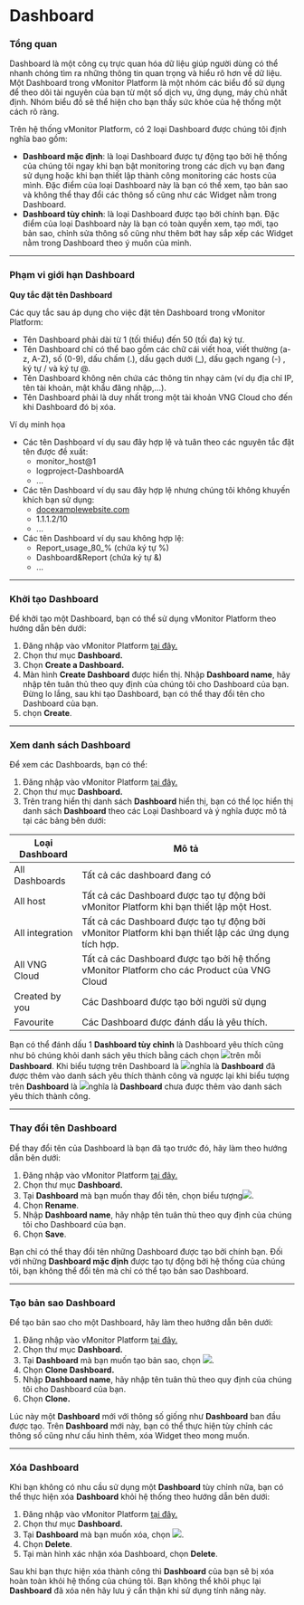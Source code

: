 # Dashboard

### Tổng quan <a href="#dashboard-tongquan" id="dashboard-tongquan"></a>

Dashboard là một công cụ trực quan hóa dữ liệu giúp người dùng có thể nhanh chóng tìm ra những thông tin quan trọng và hiểu rõ hơn về dữ liệu. Một Dashboard trong vMonitor Platform là một nhóm các biểu đồ sử dụng để theo dõi tài nguyên của bạn từ một số dịch vụ, ứng dụng, máy chủ nhất định. Nhóm biểu đồ sẽ thể hiện cho bạn thấy sức khỏe của hệ thống một cách rõ ràng.&#x20;

Trên hệ thống vMonitor Platform, có 2 loại Dashboard được chúng tôi định nghĩa bao gồm:&#x20;

* **Dashboard mặc định**: là loại Dashboard được tự động tạo bởi hệ thống của chúng tôi ngay khi bạn bật monitoring trong các dịch vụ bạn đang sử dụng hoặc khi bạn thiết lập thành công monitoring các hosts của mình. Đặc điểm của loại Dashboard này là bạn có thể xem, tạo bản sao và không thể thay đổi các thông số cũng như các Widget nằm trong Dashboard.&#x20;
* **Dashboard tùy chỉnh**: là loại Dashboard được tạo bởi chính bạn. Đặc điểm của loại Dashboard này là bạn có toàn quyền xem, tạo mới, tạo bản sao, chỉnh sửa thông số cũng như thêm bớt hay sắp xếp các Widget nằm trong Dashboard theo ý muốn của mình.&#x20;

***

### Phạm vi giới hạn Dashboard <a href="#dashboard-phamvigioihandashboard" id="dashboard-phamvigioihandashboard"></a>

**Quy tắc đặt tên Dashboard**

Các quy tắc sau áp dụng cho việc đặt tên Dashboard trong vMonitor Platform:

* Tên Dashboard phải dài từ 1 (tối thiểu) đến 50 (tối đa) ký tự.
* Tên Dashboard chỉ có thể bao gồm các chữ cái viết hoa, viết thường (a-z, A-Z), số (0-9), dấu chấm (.), dấu gạch dưới (\_), dấu gạch ngang (-) , ký tự / và ký tự @.
* Tên Dashboard không nên chứa các thông tin nhạy cảm (ví dụ địa chỉ IP, tên tài khoản, mật khẩu đăng nhập,...).&#x20;
* Tên Dashboard phải là duy nhất trong một tài khoản VNG Cloud cho đến khi Dashboard đó bị xóa.&#x20;

Ví dụ minh họa

* Các tên Dashboard ví dụ sau đây hợp lệ và tuân theo các nguyên tắc đặt tên được đề xuất:
  * monitor\_host@1
  * logproject-DashboardA
  * ...
* Các tên Dashboard ví dụ sau đây hợp lệ nhưng chúng tôi không khuyến khích bạn sử dụng:
  * [docexamplewebsite.com](http://docexamplewebsite.com/)
  * 1.1.1.2/10
  * ...
* Các tên Dashboard ví dụ sau không hợp lệ:
  * Report\_usage\_80\_% (chứa ký tự %)
  * Dashboard\&Report (chứa ký tự &)
  * ...

***

### Khởi tạo Dashboard <a href="#dashboard-khoitaodashboard" id="dashboard-khoitaodashboard"></a>

Để khởi tạo một Dashboard, bạn có thể sử dụng vMonitor Platform theo hướng dẫn bên dưới:&#x20;

1. Đăng nhập vào vMonitor Platform [tại đây.](https://hcm-3.console.vngcloud.vn/vmonitor)&#x20;
2. Chọn thư mục **Dashboard.**
3. Chọn **Create a Dashboard.**
4. Màn hình **Create Dashboard** được hiển thị. Nhập **Dashboard name**, hãy nhập tên tuân thủ theo quy định của chúng tôi cho Dashboard của bạn. Đừng lo lắng, sau khi tạo Dashboard, bạn có thể thay đổi tên cho Dashboard của bạn.&#x20;
5. chọn **Create**.

***

### Xem danh sách Dashboard <a href="#dashboard-xemdanhsachdashboard" id="dashboard-xemdanhsachdashboard"></a>

Để xem các Dashboards, bạn có thể:&#x20;

1. Đăng nhập vào vMonitor Platform [tại đây.](https://hcm-3.console.vngcloud.vn/vmonitor)&#x20;
2. Chọn thư mục **Dashboard.**
3. Trên trang hiển thị danh sách **Dashboard** hiển thị, bạn có thể lọc hiển thị danh sách **Dashboard** theo các Loại Dashboard và ý nghĩa được mô tả tại các bảng bên dưới:

| Loại Dashboard  | Mô tả                                                                                                |
| --------------- | ---------------------------------------------------------------------------------------------------- |
| All Dashboards  | Tất cả các dashboard đang có                                                                         |
| All host        | Tất cả các Dashboard được tạo tự động bởi vMonitor Platform khi bạn thiết lập một Host.              |
| All integration | Tất cả các Dashboard được tạo tự động bởi vMonitor Platform khi bạn thiết lập các ứng dụng tích hợp. |
| All VNG Cloud   | Tất cả các Dashboard được tạo bởi hệ thống vMonitor Platform cho các Product của VNG Cloud           |
| Created by you  | Các Dashboard được tạo bởi người sử dụng                                                             |
| Favourite       | Các Dashboard được đánh dấu là yêu thích.                                                            |

Bạn có thể đánh dấu 1 **Dashboard tùy chỉnh** là Dashboard yêu thích cũng như bỏ chúng khỏi danh sách yêu thích bằng cách chọn ![](https://docs.vngcloud.vn/download/thumbnails/49650534/image2023-4-19\_16-34-4.png?version=1\&modificationDate=1690511245000\&api=v2)trên mỗi **Dashboard**. Khi biểu tượng trên Dashboard là ![](https://docs.vngcloud.vn/download/thumbnails/49650534/image2023-4-19\_16-34-47.png?version=1\&modificationDate=1690511245000\&api=v2)nghĩa là **Dashboard** đã được thêm vào danh sách yêu thích thành công và ngược lại khi biểu tượng trên **Dashboard** là ![](https://docs.vngcloud.vn/download/thumbnails/49650534/image2023-4-19\_16-35-17.png?version=1\&modificationDate=1690511246000\&api=v2)nghĩa là **Dashboard** chưa được thêm vào danh sách yêu thích thành công.

***

### Thay đổi tên Dashboard <a href="#dashboard-thaydoitendashboard" id="dashboard-thaydoitendashboard"></a>

Để thay đổi tên của Dashboard là bạn đã tạo trước đó, hãy làm theo hướng dẫn bên dưới:

1. Đăng nhập vào vMonitor Platform [tại đây.](https://hcm-3.console.vngcloud.vn/vmonitor)&#x20;
2. Chọn thư mục **Dashboard.**
3. Tại **Dashboard** mà bạn muốn thay đổi tên, chọn biểu tượng![](https://docs.vngcloud.vn/download/thumbnails/49650534/image2023-4-19\_15-31-39.png?version=1\&modificationDate=1690511755000\&api=v2).
4. Chọn **Rename**.
5. Nhập **Dashboard name**, hãy nhập tên tuân thủ theo quy định của chúng tôi cho Dashboard của bạn.&#x20;
6. Chọn **Save**.

Bạn chỉ có thể thay đổi tên những Dashboard được tạo bởi chính bạn. Đối với những **Dashboard mặc định** được tạo tự động bởi hệ thống của chúng tôi, bạn không thể đổi tên mà chỉ có thể tạo bản sao Dashboard.

***

### Tạo bản sao Dashboard <a href="#dashboard-taobansaodashboard" id="dashboard-taobansaodashboard"></a>

Để tạo bản sao cho một Dashboard, hãy làm theo hướng dẫn bên dưới:

1. Đăng nhập vào vMonitor Platform [tại đây.](https://hcm-3.console.vngcloud.vn/vmonitor)&#x20;
2. Chọn thư mục **Dashboard.**
3. Tại **Dashboard** mà bạn muốn tạo bản sao, chọn ![](https://docs.vngcloud.vn/download/thumbnails/49650534/image2023-4-19\_15-31-39.png?version=1\&modificationDate=1690511755000\&api=v2).
4. Chọn **Clone Dashboard.**
5. Nhập **Dashboard name**, hãy nhập tên tuân thủ theo quy định của chúng tôi cho Dashboard của bạn.&#x20;
6. Chọn **Clone.**

Lúc này một **Dashboard** mới với thông số giống như **Dashboard** ban đầu được tạo. Trên **Dashboard** mới này, bạn có thể thực hiện tùy chỉnh các thông số cũng như cấu hình thêm, xóa Widget theo mong muốn.

***

### Xóa Dashboard <a href="#dashboard-xoadashboard" id="dashboard-xoadashboard"></a>

Khi bạn không có nhu cầu sử dụng một **Dashboard** tùy chỉnh nữa, bạn có thể thực hiện xóa **Dashboard** khỏi hệ thống theo hướng dẫn bên dưới:&#x20;

1. Đăng nhập vào vMonitor Platform [tại đây.](https://hcm-3.console.vngcloud.vn/vmonitor)&#x20;
2. Chọn thư mục **Dashboard.**
3. Tại **Dashboard** mà bạn muốn xóa, chọn ![](https://docs.vngcloud.vn/download/thumbnails/49650534/image2023-4-19\_15-31-39.png?version=1\&modificationDate=1690511755000\&api=v2).
4. Chọn **Delete**.
5. Tại màn hình xác nhận xóa Dashboard, chọn **Delete**.

Sau khi bạn thực hiện xóa thành công thì **Dashboard** của bạn sẽ bị xóa hoàn toàn khỏi hệ thống của chúng tôi. Bạn không thể khôi phục lại **Dashboard** đã xóa nên hãy lưu ý cẩn thận khi sử dụng tính năng này.&#x20;
